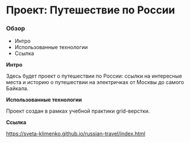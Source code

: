 # Проект: Путешествие по России

### Обзор
* Интро
* Использованные технологии
* Ссылка

**Интро**

Здесь будет проект о путешествии по России: ссылки на интересные места и историю о путешествии на электричках от Москвы до самого Байкала.

**Использованные технологии**

Проект создан в рамках учебной практики grid-верстки.

**Ссылка**

https://sveta-klimenko.github.io/russian-travel/index.html
